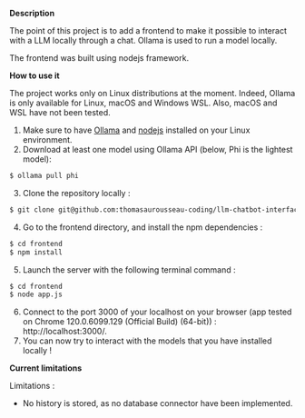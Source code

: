 **Description**

The point of this project is to add a frontend to make it possible to interact with a LLM locally through a chat. 
Ollama is used to run a model locally. 

The frontend was built using nodejs framework. 


**How to use it** 

The project works only on Linux distributions at the moment. Indeed, Ollama is only available for Linux, macOS and Windows WSL. Also, macOS and WSL have not been tested.  

1. Make sure to have [Ollama](https://github.com/jmorganca/ollama) and [nodejs](https://nodejs.org/en/download/package-manager) installed on your Linux environment.
2. Download at least one model using Ollama API (below, Phi is the lightest model):  
```bash
$ ollama pull phi 
```
3. Clone the repository locally : 
```bash
$ git clone git@github.com:thomasaurousseau-coding/llm-chatbot-interface.git
```
4. Go to the frontend directory, and install the npm dependencies : 
```bash
$ cd frontend
$ npm install
```
5. Launch the server with the following terminal command : 
```bash
$ cd frontend
$ node app.js 
```
6. Connect to the port 3000 of your localhost on your browser (app tested on Chrome 120.0.6099.129 (Official Build) (64-bit)) : http://localhost:3000/.
7. You can now try to interact with the models that you have installed locally ! 


**Current limitations** 

Limitations : 
- No history is stored, as no database connector have been implemented. 

